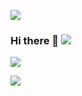 ![](https://github.com/CHN-ChenYi/CHN-ChenYi/raw/master/chrome___dino_-Google_Chrome_2020-07-20_17-28-59_small.gif)

### Hi there 👋 ![](https://visitor-badge.laobi.icu/badge?page_id=CHN-ChenYi)

![](https://github-readme-stats.vercel.app/api?username=CHN-ChenYi&show_icons=true&hide_border=true)

![](https://github-readme-stats.vercel.app/api/top-langs/?username=CHN-ChenYi)

<!--
**CHN-ChenYi/CHN-ChenYi** is a ✨ _special_ ✨ repository because its `README.md` (this file) appears on your GitHub profile.

Here are some ideas to get you started:

- 🔭 I’m currently working on ...
- 🌱 I’m currently learning ...
- 👯 I’m looking to collaborate on ...
- 🤔 I’m looking for help with ...
- 💬 Ask me about ...
- 📫 How to reach me: ...
- 😄 Pronouns: ...
- ⚡ Fun fact: ...
-->
